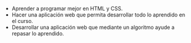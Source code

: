 - Aprender a programar mejor en HTML y CSS.
- Hacer una aplicación web que permita desarrollar todo lo aprendido en el curso.
- Desarrollar una aplicación web que mediante un algoritmo ayude a repasar lo aprendido.

